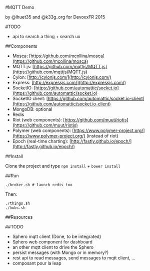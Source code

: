 #MQTT Demo

by @lhuet35 and @k33g_org for DevoxxFR 2015


#TODO

- api to search a thing + search ux


##Components

- Mosca: [https://github.com/mcollina/mosca](https://github.com/mcollina/mosca)
- MQTT.js: [https://github.com/mqttjs/MQTT.js](https://github.com/mqttjs/MQTT.js)
- Cylon: [http://cylonjs.com/](http://cylonjs.com/)
- Express: [http://expressjs.com/](http://expressjs.com/)
- SocketIO: [https://github.com/automattic/socket.io](https://github.com/automattic/socket.io)
- SocketIO client: [https://github.com/automattic/socket.io-client](https://github.com/automattic/socket.io-client)
- MongoDB: optional
- Redis
- Riot (web components): [https://github.com/muut/riotjs](https://github.com/muut/riotjs)
- Polymer (web components): [https://www.polymer-project.org/](https://www.polymer-project.org/) (instead of riot)
- Epoch (real-time charting): [http://fastly.github.io/epoch/](http://fastly.github.io/epoch/)

##Install

Clone the project and type `npm install` + `bower install`

##Run

    ./broker.sh # launch redis too

Then:

    ./things.sh
    ./hubs.sh

##Resources


##TODO

- Sphero mqtt client (Done, to be integrated)
- Sphero web component for dashboard
- an other mqtt client to drive the Sphero
- persist messages (with Mongo or in memory?)
- rest api to read messages, send messages to mqtt client, ...
- composant pour la leap

